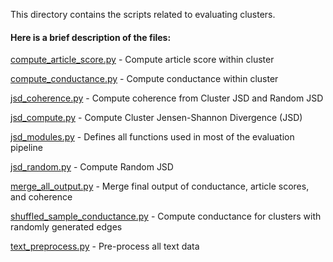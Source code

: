 This directory contains the scripts related to evaluating clusters.

#### Here is a brief description of the files:

[compute_article_score.py](compute_article_score.py) - Compute article score within cluster

[compute_conductance.py](compute_conductance.py) - Compute conductance within cluster

[jsd_coherence.py](jsd_coherence.py) - Compute coherence from Cluster JSD and Random JSD

[jsd_compute.py](jsd_compute.py) - Compute Cluster Jensen-Shannon Divergence (JSD)

[jsd_modules.py](jsd_modules.py) - Defines all functions used in most of the evaluation pipeline

[jsd_random.py](jsd_random.py) - Compute Random JSD

[merge_all_output.py](merge_all_output.py) - Merge final output of conductance, article scores, and coherence

[shuffled_sample_conductance.py](shuffled_sample_conductance.py) - Compute conductance for clusters with randomly generated edges

[text_preprocess.py](text_preprocess.py) - Pre-process all text data
